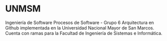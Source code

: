 # UNMSM
Ingeniería de Software
Procesos de Software - Grupo 6
Arquitectura en Github implementada en la Universidad Nacional Mayor de San Marcos. Cuenta con ramas para la Facultad de Ingeniería de Sistemas e Informática. 
